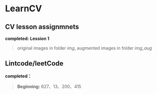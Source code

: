 # LearnCV
## CV lesson assignmnets
  **completed:**
  **Lession 1**
  > original images in folder *img*, augmented images in folder *img_aug*

## Lintcode/leetCode
  **completed：**
> **Beginning:** 627、13、200、415
